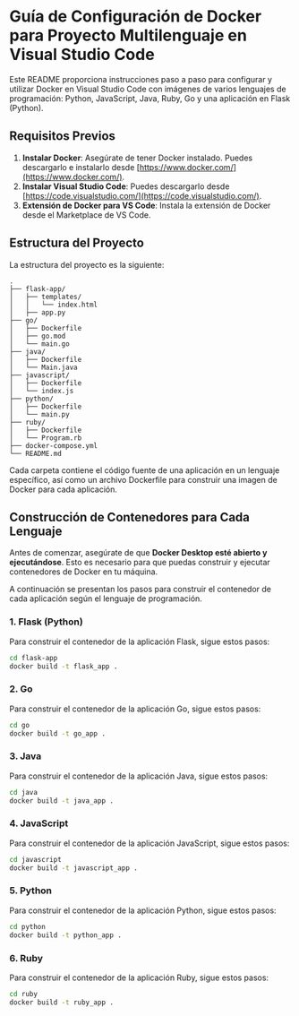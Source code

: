 # Guía de Configuración de Docker para Proyecto Multilenguaje en Visual Studio Code

Este README proporciona instrucciones paso a paso para configurar y utilizar Docker en Visual Studio Code con imágenes de varios lenguajes de programación: Python, JavaScript, Java, Ruby, Go y una aplicación en Flask (Python).

## Requisitos Previos

1. **Instalar Docker**: Asegúrate de tener Docker instalado. Puedes descargarlo e instalarlo desde [https://www.docker.com/](https://www.docker.com/).
2. **Instalar Visual Studio Code**: Puedes descargarlo desde [https://code.visualstudio.com/](https://code.visualstudio.com/).
3. **Extensión de Docker para VS Code**: Instala la extensión de Docker desde el Marketplace de VS Code.

## Estructura del Proyecto

La estructura del proyecto es la siguiente:

```plaintext
.
├── flask-app/
│   ├── templates/
│   │   └── index.html
│   ├── app.py
├── go/
│   ├── Dockerfile
│   ├── go.mod
│   └── main.go
├── java/
│   ├── Dockerfile
│   └── Main.java
├── javascript/
│   ├── Dockerfile
│   └── index.js
├── python/
│   ├── Dockerfile
│   └── main.py
├── ruby/
│   ├── Dockerfile
│   └── Program.rb
├── docker-compose.yml
└── README.md
```

Cada carpeta contiene el código fuente de una aplicación en un lenguaje específico, así como un archivo Dockerfile para construir una imagen de Docker para cada aplicación.

## Construcción de Contenedores para Cada Lenguaje

Antes de comenzar, asegúrate de que **Docker Desktop esté abierto y ejecutándose**. Esto es necesario para que puedas construir y ejecutar contenedores de Docker en tu máquina.

A continuación se presentan los pasos para construir el contenedor de cada aplicación según el lenguaje de programación.

### 1. Flask (Python)

Para construir el contenedor de la aplicación Flask, sigue estos pasos:

```bash
cd flask-app
docker build -t flask_app .
```

### 2. Go

Para construir el contenedor de la aplicación Go, sigue estos pasos:

```bash
cd go
docker build -t go_app .
```

### 3. Java

Para construir el contenedor de la aplicación Java, sigue estos pasos:

```bash
cd java
docker build -t java_app .
```

### 4. JavaScript

Para construir el contenedor de la aplicación JavaScript, sigue estos pasos:

```bash
cd javascript
docker build -t javascript_app .
```
### 5. Python

Para construir el contenedor de la aplicación Python, sigue estos pasos:

```bash
cd python
docker build -t python_app .
```
### 6. Ruby

Para construir el contenedor de la aplicación Ruby, sigue estos pasos:

```bash
cd ruby
docker build -t ruby_app .
```


